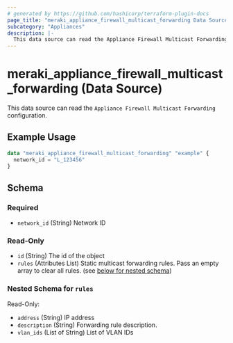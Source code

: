 ```yaml
---
# generated by https://github.com/hashicorp/terraform-plugin-docs
page_title: "meraki_appliance_firewall_multicast_forwarding Data Source - terraform-provider-meraki"
subcategory: "Appliances"
description: |-
  This data source can read the Appliance Firewall Multicast Forwarding configuration.
---
```


# meraki_appliance_firewall_multicast_forwarding (Data Source)

This data source can read the `Appliance Firewall Multicast Forwarding` configuration.

## Example Usage

```terraform
data "meraki_appliance_firewall_multicast_forwarding" "example" {
  network_id = "L_123456"
}
```

<!-- schema generated by tfplugindocs -->
## Schema

### Required

- `network_id` (String) Network ID

### Read-Only

- `id` (String) The id of the object
- `rules` (Attributes List) Static multicast forwarding rules. Pass an empty array to clear all rules. (see [below for nested schema](#nestedatt--rules))

<a id="nestedatt--rules"></a>
### Nested Schema for `rules`

Read-Only:

- `address` (String) IP address
- `description` (String) Forwarding rule description.
- `vlan_ids` (List of String) List of VLAN IDs
